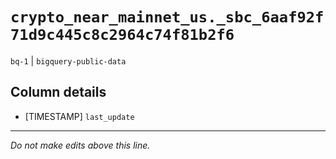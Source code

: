 # `crypto_near_mainnet_us._sbc_6aaf92f71d9c445c8c2964c74f81b2f6`
`bq-1` | `bigquery-public-data`

## Column details
* [TIMESTAMP] `last_update`

-------------------------------------------------------------------------------
*Do not make edits above this line.*
